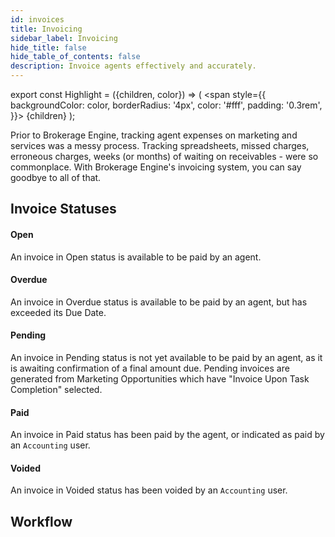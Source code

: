 ```yaml
---
id: invoices
title: Invoicing
sidebar_label: Invoicing
hide_title: false
hide_table_of_contents: false
description: Invoice agents effectively and accurately.
---
```

export const Highlight = ({children, color}) => (
  <span
    style={{
      backgroundColor: color,
      borderRadius: '4px',
      color: '#fff',
      padding: '0.3rem',
    }}>
    {children}
  </span>
);

Prior to Brokerage Engine, tracking agent expenses on marketing and services was a messy process. Tracking spreadsheets, missed charges, erroneous charges, weeks (or months) of waiting on receivables - were so commonplace. With Brokerage Engine's invoicing system, you can say goodbye to all of that.

## Invoice Statuses

#### <Highlight color="#FFA87D">Open</Highlight>
An invoice in Open status is available to be paid by an agent.

#### <Highlight color="#FFA000">Overdue</Highlight>
An invoice in Overdue status is available to be paid by an agent, but has exceeded its Due Date.

#### <Highlight color="#FFA87D">Pending</Highlight>
An invoice in Pending status is not yet available to be paid by an agent, as it is awaiting confirmation of a final amount due. Pending invoices are generated from Marketing Opportunities which have "Invoice Upon Task Completion" selected.

#### <Highlight color="#16D39A">Paid</Highlight>
An invoice in Paid status has been paid by the agent, or indicated as paid by an `Accounting` user.

#### <Highlight color="#B0BEC5">Voided</Highlight>
An invoice in Voided status has been voided by an `Accounting` user.

## Workflow
